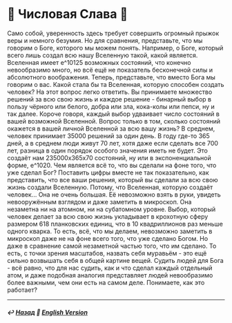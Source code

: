 
# 🧮 Числовая Слава 🧮
Само собой, уверенность здесь требует совершить огромный прыжок веры и немного безумия. Но для сравнения, представьте, что мы говорим о Боге, которого мы можем понять. Например, о Боге, который всего лишь создал всю нашу Вселенную такой, какой является. Вселенная имеет e^10125 возможных состояний, что конечно невообразимо много, но всё ещё не показатель бесконечной силы и абсолютного воображения. Теперь, представьте, что вместо Бога мы говорим о вас. Какой стала бы та Вселенная, которую способен создать человек? На этот вопрос легко ответить. Вы принимаете множество решений за всю свою жизнь и каждое решение - бинарный выбор в пользу чёрного или белого, добра или зла, кока-колы или пепси, ну и так далее. Короче говоря, каждый выбор удваивает число состояний в вашей возможной Вселенной. Вопрос только в том, сколько состояний окажется в вашей личной Вселенной за всю вашу жизнь? В среднем, человек принимает 35000 решений за один день. В году где-то 365 дней, а в среднем люди живут 70 лет, хотя даже если сделать все 700 лет, разница в один порядок особого значения иметь не будет. Это создаёт нам 235000x365x70 состояний, ну или в экспоненциальной форме, e^1020. Чем является всё то, что вы сделали на фоне того, что уже сделал Бог? Поставить цифры вместе не так показательно, как представить, что все ваши решения, который вы сделали за всю свою жизнь создали Вселенную. Потому, что Вселенная, которую создаёт человек... Она не очень большая. Её невозможно взять в руки, увидеть невооружённым взглядом и даже заметить в микроскоп. Она незаметна ни на атомном, ни на субатомном уровне. Выбор, который человек делает за всю свою жизнь укладывает в крохотную сферу размером 618 планковских единиц, что в 10 квадриллионов раз меньше одного кварка. То есть, всё, что мы делаем, невозможно заметить в микроскоп даже не на фоне всего того, что уже сделано Богом. Но даже в сравнение самой незаметной частью того, что им сделано. То есть, с точки зрения масштабов, назвать себя муравьём - это ещё сильно возвышать себя в общей картине вещей. Судить людей для Бога - всё равно, что для нас судить, как и что сделал каждый отдельный атом, и даже подобная аналогия представляет людей невообразимо более важными, чем они есть на самом деле. Понимаете, как это работает?

***

##### ↩️ [Назад](index-2.md) 🗽 [English Version](numericalglory.md) 

